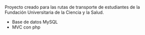 Proyecto creado para las rutas de transporte de estudiantes de la Fundación Universitaria de la Ciencia y la Salud.

- Base de datos MySQL
- MVC con php
